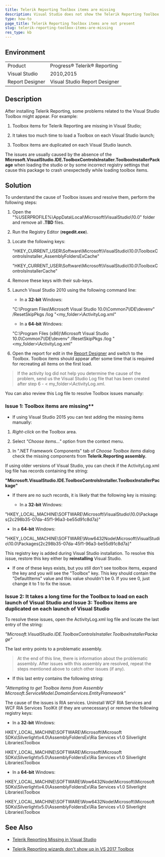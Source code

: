 ```yaml
---
title: Telerik Reporting Toolbox items are missing
description: Visual Studio does not show the Telerik Reporting Toolbox items.
type: how-to
page_title: Telerik Reporting Toolbox items are not present
slug: telerik-reporting-toolbox-items-are-missing
res_type: kb
---
```

  
## Environment

<table>
	<tr>
		<td>Product</td>
		<td>Progress® Telerik® Reporting</td>
	</tr>
	   <tr>
		<td>Visual Studio</td>
		<td>2010,2015</td>
	</tr>
       <tr>
		<td>Report Designer</td>
		<td>Visual Studio Report Designer</td>
	</tr>
</table>    

## Description  

After installing Telerik Reporting, some problems related to the Visual Studio Toolbox might appear. For example:

1. Toolbox items for Telerik Reporting are missing in Visual Studio;

2. It takes too much time to load a Toolbox on each Visual Studio launch;

3. Toolbox items are duplicated on each Visual Studio launch.

The issues are usually caused by the absence of the **Microsoft.VisualStudio.IDE.ToolboxControlsInstaller.ToolboxInstallerPackage** when loading the studio or by some incorrect registry settings that cause this package to crash unexpectedly while loading toolbox items.  
  
## Solution    

To understand the cause of Toolbox issues and resolve them, perform the following steps:

1. Open the "%USERPROFILE%\AppData\Local\Microsoft\VisualStudio\10.0" folder and remove all **.TBD** files.

2. Run the Registry Editor (**regedit.exe**).

3. Locate the following keys:  
  
    "HKEY\_CURRENT\_USER\Software\Microsoft\VisualStudio\10.0\ToolboxControlsInstaller\_AssemblyFoldersExCache"  
  
    "HKEY\_CURRENT\_USER\Software\Microsoft\VisualStudio\10.0\ToolboxControlsInstallerCache"  
    
4. Remove these keys with their sub-keys.

5. Launch Visual Studio 2010 using the following command line:   
  

   - In a **32-bit** Windows: 

    "C:\Program Files\Microsoft Visual Studio 10.0\Common7\IDE\devenv" /ResetSkipPkgs /log "&lt;my\_folder&gt;\ActivityLog.xml"    

   - In a **64-bit** Windows:  

    "C:\Program Files (x86)\Microsoft Visual Studio 10.0\Common7\IDE\devenv" /ResetSkipPkgs /log "&lt;my\_folder&gt;\ActivityLog.xml"
    
6. Open the report for edit in the [Report Designer](../ui-report-designer) and switch to the Toolbox. Toolbox items should appear after some time that is required for recreating all items on the first load.


> If the activity log did not help you determine the cause of the problem, send us the Visual Studio Log file that has been created after step 6 - &lt; my\_folder&gt;\ActivityLog.xml.

You can also review this Log file to resolve Toolbox issues manually:

### Issue 1: Toolbox items are missing**  
  
- If using Visual Studio 2015 you can test adding the missing items manually:  
  
 1. *Right-click* on the Toolbox area.  

 2. Select *"Choose items..."* option from the context menu.  
 
 3. In ".NET Framework Components" tab of *Choose Toolbox items* dialog check the missing components from **Telerik.Reporting assembly.**  
  
If using older versions of Visual Studio, you can check if the ActivityLog.xml log file has records containing the string:

**"Microsoft.VisualStudio.IDE.ToolboxControlsInstaller.ToolboxInstallerPackage"**

- If there are no such records, it is likely that the following key is missing:

  - In a **32-bit** Windows:  

 "HKEY\_LOCAL\_MACHINE\SOFTWARE\Microsoft\VisualStudio\10.0\Packages\{2c298b35-07da-45f1-96a3-be55d91c8d7a}"

  - In a **64-bit** Windows: 

 "HKEY\_LOCAL\_MACHINE\SOFTWARE\Wow6432Node\Microsoft\VisualStudio\10.0\Packages\{2c298b35-07da-45f1-96a3-be55d91c8d7a}"

This registry key is added during Visual Studio installation. To resolve this issue, restore this key either by **reinstalling** Visual Studio.

- If one of these keys exists, but you still don't see toolbox items, expand the key and you will see the "Toolbox" key. This key should contain the "DefaultItems" value and this value shouldn't be 0. If you see 0, just change it to 1 to fix the issue.
   
### Issue 2: It takes a long time for the Toolbox to load on each launch of Visual Studio and Issue 3: Toolbox items are duplicated on each launch of Visual Studio 
  
 To resolve these issues, open the ActivityLog.xml log file and locate the last entry of the string:  
 
 *"Microsoft.VisualStudio.IDE.ToolboxControlsInstaller.ToolboxInstallerPackage"*   
 
 The last entry points to a problematic assembly.

> At the end of this line, there is information about the problematic assembly. After issues with this assembly are resolved, repeat the steps mentioned above to catch other issues (if any).

- If this last entry contains the following string:  

 *"Attempting to get Toolbox items from Assembly Microsoft.ServiceModel.DomainServices.EntityFramework"*  

The cause of the issues is RIA services. Uninstall WCF RIA Services and WCF RIA Services ToolKit (if they are unnecessary) or remove the following registry keys:

  - In a **32-bit** Windows: 
   
 HKEY\_LOCAL\_MACHINE\SOFTWARE\Microsoft\Microsoft SDKs\Silverlight\v4.0\AssemblyFoldersEx\Ria Services v1.0 Silverlight Libraries\Toolbox  
 
 HKEY\_LOCAL\_MACHINE\SOFTWARE\Microsoft\Microsoft SDKs\Silverlight\v5.0\AssemblyFoldersEx\Ria Services v1.0 Silverlight Libraries\Toolbox

  - In a **64-bit** Windows: 
 
 HKEY\_LOCAL\_MACHINE\SOFTWARE\Wow6432Node\Microsoft\Microsoft SDKs\Silverlight\v4.0\AssemblyFoldersEx\Ria Services v1.0 Silverlight Libraries\Toolbox 
 
 HKEY\_LOCAL\_MACHINE\SOFTWARE\Wow6432Node\Microsoft\Microsoft SDKs\Silverlight\v5.0\AssemblyFoldersEx\Ria Services v1.0 Silverlight Libraries\Toolbox

## See Also

- [Telerik Reporting Missing in Visual Studio](./telerik-reporting-missing-in-visual-studio)

- [Telerik Reporting wizards don't show up in VS 2017 Toolbox](./missing-telerik-reporting-toolbox-wizards-in-visual-studio-2017)
